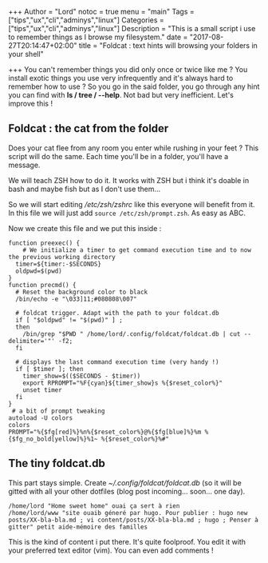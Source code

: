 +++
Author = "Lord"
notoc = true
menu = "main"
Tags = ["tips","ux","cli","adminys","linux"]
Categories = ["tips","ux","cli","adminys","linux"]
Description = "This is a small script i use to remember things as I browse my filesystem."
date = "2017-08-27T20:14:47+02:00"
title = "Foldcat : text hints will browsing your folders in your shell"

+++
You can't remember things you did only once or twice like me ? You install exotic things you use very infrequently and it's always hard to remember how to use ? So you go in the said folder, you go through any hint you can find with **ls / tree / --help**. Not bad but very inefficient. Let's improve this !

## Foldcat : the cat from the folder

Does your cat flee from any room you enter while rushing in your feet ? This script will do the same. Each time you'll be in a folder, you'll have a message.

We will teach ZSH how to do it. It works with ZSH but i think it's doable in bash and maybe fish but as I don't use them…

So we will start editing */etc/zsh/zshrc* like this everyone will benefit from it. In this file we will just add ```source /etc/zsh/prompt.zsh```. As easy as ABC.

Now we create this file and we put this inside :
```
function preexec() {
	# We initialize a timer to get command execution time and to now the previous working directory
  timer=${timer:-$SECONDS}
  oldpwd=$(pwd)
}
function precmd() {
  # Reset the background color to black
  /bin/echo -e "\033]11;#080808\007"

  # foldcat trigger. Adapt with the path to your foldcat.db
  if [ "$oldpwd" != "$(pwd)" ] ;
  then
    /bin/grep "$PWD " /home/lord/.config/foldcat/foldcat.db | cut --delimiter='"' -f2;
  fi

  # displays the last command execution time (very handy !)
  if [ $timer ]; then
    timer_show=$(($SECONDS - $timer))
    export RPROMPT="%F{cyan}${timer_show}s %{$reset_color%}"
    unset timer
  fi
}
 # a bit of prompt tweaking
autoload -U colors
colors
PROMPT="%{$fg[red]%}%n%{$reset_color%}@%{$fg[blue]%}%m %{$fg_no_bold[yellow]%}%1~ %{$reset_color%}%#"
```

## The tiny foldcat.db
This part stays simple. Create *~/.config/foldcat/foldcat.db* (so it will be gitted with all your other dotfiles (blog post incoming… soon… one day). 

```
/home/lord "Home sweet home" ouai ça sert à rien
/home/lord/www "site ouaib géneré par hugo. Pour publier : hugo new posts/XX-bla-bla.md ; vi content/posts/XX-bla-bla.md ; hugo ; Penser à gitter" petit aide-mémoire des familles
```
This is the kind of content i put there. It's quite foolproof. You edit it with your preferred text editor (vim). You can even add comments !

